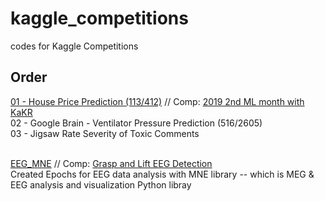 # kaggle_competitions
codes for Kaggle Competitions

## Order
[01 - House Price Prediction (113/412)](https://github.com/eugene-ryu/kaggle_competitions/tree/main/01_House_Price_Prediction) // Comp: [2019 2nd ML month with KaKR](https://www.kaggle.com/c/2019-2nd-ml-month-with-kakr)<br>
02 - Google Brain - Ventilator Pressure Prediction (516/2605)<br>
03 - Jigsaw Rate Severity of Toxic Comments<br><br>

[EEG_MNE](https://github.com/eugene-ryu/kaggle_competitions/tree/main/EEG_MNE) // Comp: [Grasp and Lift EEG Detection](https://www.kaggle.com/c/grasp-and-lift-eeg-detection)<br>
Created Epochs for EEG data analysis with MNE library -- which is MEG & EEG analysis and visualization Python libray
